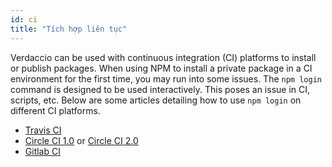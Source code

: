 ```yaml
---
id: ci
title: "Tích hợp liên tục"
---
```


Verdaccio can be used with continuous integration (CI) platforms to install or publish packages. When using NPM to install a private package in a CI environment for the first time, you may run into some issues. The `npm login` command is designed to be used interactively. This poses an issue in CI, scripts, etc. Below are some articles detailing how to use `npm login` on different CI platforms.

- [Travis CI](https://remysharp.com/2015/10/26/using-travis-with-private-npm-deps)
- [Circle CI 1.0](https://circleci.com/docs/1.0/npm-login/) or [Circle CI 2.0](https://circleci.com/docs/2.0/deployment-integrations/#npm)
- [Gitlab CI](https://www.exclamationlabs.com/blog/continuous-deployment-to-npm-using-gitlab-ci/)